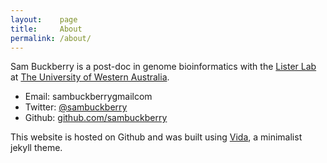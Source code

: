 ```yaml
---
layout:    page
title:     About
permalink: /about/
---
```


Sam Buckberry is a post-doc in genome bioinformatics with the [Lister Lab](http://listerlab.org) at [The University of Western Australia](http://www.uwa.edu.au/).

- Email:  sambuckberry<at>gmail<dot>com
- Twitter: [@sambuckberry](https://twitter.com/sambuckberry)
- Github: [github.com/sambuckberry](https://github.com/sambuckberry)



This website is hosted on Github and was built using [Vida](https://github.com/syaning/vida), a minimalist jekyll theme.